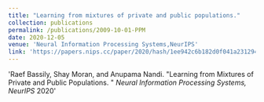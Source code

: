 ```yaml
---
title: "Learning from mixtures of private and public populations."
collection: publications
permalink: /publications/2009-10-01-PPM
date: 2020-12-05
venue: 'Neural Information Processing Systems,NeurIPS'
link: 'https://papers.nips.cc/paper/2020/hash/1ee942c6b182d0f041a2312947385b23-Abstract.html'
---
```


'Raef Bassily, Shay Moran, and Anupama Nandi. &quot;Learning from Mixtures of Private and Public Populations. &quot; <i>Neural Information Processing Systems, NeurIPS</i> 2020'
